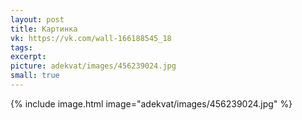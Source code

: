 ```yaml
---
layout: post
title: Картинка
vk: https://vk.com/wall-166188545_18
tags: 
excerpt: 
picture: adekvat/images/456239024.jpg
small: true
---
```

{% include image.html image="adekvat/images/456239024.jpg" %}